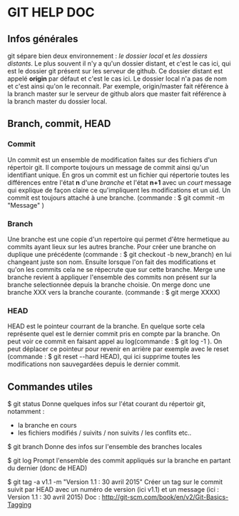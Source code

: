 # GIT HELP DOC

## Infos générales

git sépare bien deux environnement : *le dossier local* et *les dossiers distants*. Le plus souvent il n'y a qu'un dossier distant, et c'est le cas ici, qui est le dossier git présent sur les serveur de github. Ce dossier distant est appelé **origin** par défaut et c'est le cas ici. Le dossier local n'a pas de nom et c'est ainsi qu'on le reconnait. 
Par exemple, origin/master fait référence à la branch master sur le serveur de github alors que master fait référence à la branch master du dossier local.

## Branch, commit, HEAD

### Commit 

Un commit est un ensemble de modification faites sur des fichiers d'un répertoir git. Il comporte toujours un message de commit ainsi qu'un identifiant unique. En gros un commit est un fichier qui répertorie toutes les différences entre l'état **n** d'une *branche* et l'état **n+1** avec un *court* message qui explique de façon claire ce qu'impliquent les modifications et un uid. Un commit est toujours attaché à une branche. (commande : $ git commit -m "Message" )

### Branch

Une branche est une copie d'un repertoire qui permet d'être hermetique au commits ayant lieux sur les autres branche. Pour créer une branche on duplique une précédente (commande : $ git checkout -b new_branch) en lui changeant juste son nom. Ensuite lorsque l'on fait des modifications et qu'on les commits cela ne se répecrute que sur cette branche. Merge une branche revient à appliquer l'ensemble des commits non présent sur la branche selectionnée depuis la branche choisie. On merge donc une branche XXX vers la branche courante. (commande : $ git merge XXXX)

### HEAD

HEAD est le pointeur courrant de la branche. En quelque sorte cela représente quel est le dernier commit pris en compte par la branche. On peut voir ce commit en faisant appel au log(commande : $ git log -1 ).
On peut déplacer ce pointeur pour revenir en arrière par exemple avec le reset (commande : $ git reset --hard HEAD), qui ici supprime toutes les modifications non sauvegardées depuis le dernier commit.

## Commandes utiles 

$ git status 
Donne quelques infos sur l'état courant du répertoir git, notamment :
 - la branche en cours
 - les fichiers modifiés / suivits / non suivits / les conflits etc..
 
$ git branch
Donne des infos sur l'ensemble des branches locales

$ git log 
Prompt l'ensemble des commit appliqués sur la branche en partant du dernier (donc de HEAD)

$ git tag -a v1.1 -m "Version 1.1 : 30 avril 2015"
Créer un tag sur le commit suivit par HEAD avec un numéro de version (ici v1.1) et un message (ici : Version 1.1 : 30 avril 2015)
Doc : http://git-scm.com/book/en/v2/Git-Basics-Tagging
